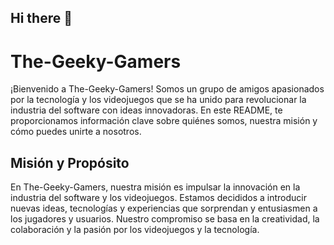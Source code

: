 ## Hi there 👋



# The-Geeky-Gamers

¡Bienvenido a The-Geeky-Gamers! Somos un grupo de amigos apasionados por la tecnología y los videojuegos que se ha unido para revolucionar la industria del software con ideas innovadoras. En este README, te proporcionamos información clave sobre quiénes somos, nuestra misión y cómo puedes unirte a nosotros.

## Misión y Propósito

En The-Geeky-Gamers, nuestra misión es impulsar la innovación en la industria del software y los videojuegos. Estamos decididos a introducir nuevas ideas, tecnologías y experiencias que sorprendan y entusiasmen a los jugadores y usuarios. Nuestro compromiso se basa en la creatividad, la colaboración y la pasión por los videojuegos y la tecnología.




